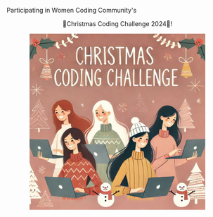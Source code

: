 Participating in Women Coding Community's
<p align="center">🎄Christmas Coding Challenge 2024🎄!</p>
<p align="center">
  <img src="./CCC2024.jpeg" alt="Women Coding Community's Christmas Coding Challenge 2024" width="400" />
</p>
